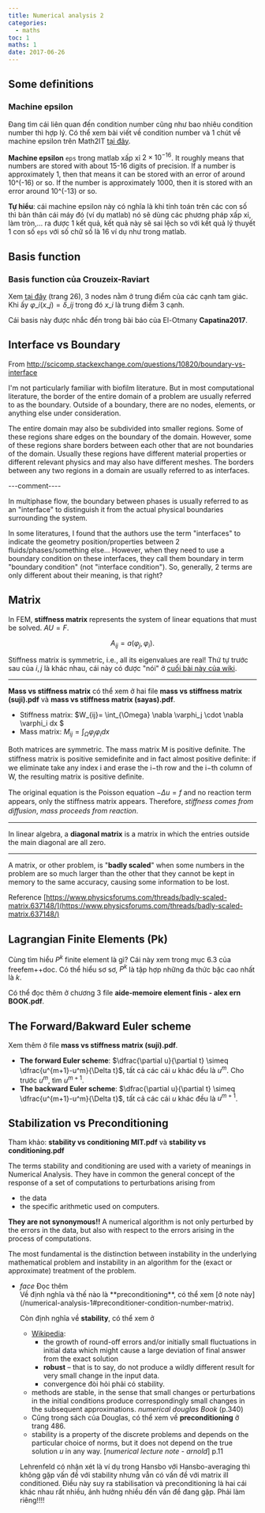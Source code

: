 ```yaml
---
title: Numerical analysis 2
categories:
  - maths
toc: 1
maths: 1
date: 2017-06-26
---
```


## Some definitions

### Machine epsilon

Đang tìm cái liên quan đến condition number cũng như bao nhiêu condition number thì hợp lý. Có thể xem bài viết về condition number và 1 chút về machine epsilon trên Math2IT [tại đây](math2it.com/tinh-hop-ly-nghiem-he-phuong-trinh-va-khai-niem-condition-number-cua-mot-ma-tran-ky-3/).

**Machine epsilon** `eps` trong matlab xấp xỉ $2\times 10^{-16}$. It roughly means that numbers are stored with about 15-16 digits of precision. If a number is approximately 1, then that means it can be stored with an error of around 10^(-16) or so. If the number is approximately 1000, then it is stored with an error around 10^(-13) or so.

**Tự hiểu**: cái machine epsilon này có nghĩa là khi tính toán trên các con số thì bản thân cái máy đó (ví dụ matlab) nó sẽ dùng các phương pháp xấp xỉ, làm tròn,... ra được 1 kết quả, kết quả này sẽ sai lệch so với kết quả lý thuyết 1 con số `eps` với số chữ số là $16$ ví dụ như trong matlab. 

## Basis function

### Basis function của Crouzeix-Raviart

Xem [tại đây](http://www.mgnet.org/~douglas/Classes/na-sc/notes/ncfem.pdf) (trang 26), 3 nodes nằm ở trung điểm của các cạnh tam giác. Khi ấy $\varphi\_i(x\_j)=\delta\_{ij}$ trong đó $x\_i$ là trung điểm 3 cạnh.

Cái basis này được nhắc đến trong bài báo của El-Otmany **Capatina2017**.

## Interface vs Boundary

From [http://scicomp.stackexchange.com/questions/10820/boundary-vs-interface
](http://scicomp.stackexchange.com/questions/10820/boundary-vs-interface
)

I'm not particularly familiar with biofilm literature. But in most computational literature, the border of the entire domain of a problem are usually referred to as the boundary. Outside of a boundary, there are no nodes, elements, or anything else under consideration.

The entire domain may also be subdivided into smaller regions. Some of these regions share edges on the boundary of the domain. However, some of these regions share borders between each other that are not boundaries of the domain. Usually these regions have different material properties or different relevant physics and may also have different meshes. The borders between any two regions in a domain are usually referred to as interfaces.

---comment----

In multiphase flow, the boundary between phases is usually referred to as an "interface" to distinguish it from the actual physical boundaries surrounding the system. 

In some literatures, I found that the authors use the term "interfaces" to indicate the geometry position/properties between 2 fluids/phases/something else... However, when they need to use a boundary condition on these interfaces, they call them boundary in term "boundary condition" (not "interface condition"). So, generally, 2 terms are only different about their meaning, is that right? 

## Matrix

In FEM, **stiffness matrix** represents the system of linear equations that must be solved. $AU=F$.

$$
A_{ij} = a(\varphi_j,\varphi_i).
$$

Stiffness matrix is symmetric, i.e., all its eigenvalues are real! Thứ tự trước sau của $i,j$ là khác nhau, cái này có được "nói" ở [cuối bài này của wiki](https://en.wikipedia.org/wiki/Stiffness_matrix).

---

**Mass vs stiffness matrix** có thể xem ở hai file **mass vs stiffness matrix (suji).pdf** và **mass vs stiffness matrix (sayas).pdf**.

- Stiffness matrix: $W_{ij}= \int_{\Omega} \nabla \varphi_j \cdot \nabla \varphi_i dx $
- Mass matrix: $M_{ij} = \int_{\Omega} \varphi_j\varphi_i dx$

Both matrices are symmetric. The mass matrix M is positive deﬁnite. The stiﬀness matrix is positive semideﬁnite and in fact almost positive deﬁnite: if we eliminate take any index i and erase the i−th row and the i−th column of W, the resulting matrix is positive deﬁnite.

The original equation is the Poisson equation $−\Delta u = f$ and no reaction term appears, only the stiﬀness matrix appears. Therefore, *stiﬀness comes from diﬀusion*, *mass proceeds from reaction*.

---

In linear algebra, a **diagonal matrix** is a matrix in which the entries outside the main diagonal are all zero.

---

A matrix, or other problem, is "**badly scaled**" when some numbers in the problem are so much larger than the other that they cannot be kept in memory to the same accuracy, causing some information to be lost.

Reference [https://www.physicsforums.com/threads/badly-scaled-matrix.637148/](https://www.physicsforums.com/threads/badly-scaled-matrix.637148/)

## Lagrangian Finite Elements (Pk)

Cùng tìm hiểu $P^k$ finite element là gì? Cái này xem trong mục 6.3 của freefem++doc. Có thể hiểu sơ sơ, $P^k$ là tập hợp những đa thức bậc cao nhất là $k$.

Có thể đọc thêm ở chương 3 file **aide-memoire element finis - alex ern BOOK.pdf**.

## The Forward/Bakward Euler scheme

Xem thêm ở file **mass vs stiffness matrix (suji).pdf**.

- **The forward Euler scheme**: $\dfrac{\partial u}{\partial t} \simeq \dfrac{u^{m+1}-u^m}{\Delta t}$, tất cả các cái $u$ khác đều là $u^m$. Cho trước $u^m$, tìm $u^{m+1}$.
- **The backward Euler scheme**: $\dfrac{\partial u}{\partial t} \simeq \dfrac{u^{m+1}-u^m}{\Delta t}$, tất cả các cái $u$ khác đều là $u^{m+1}$.

## Stabilization vs Preconditioning

Tham khảo: **stability vs conditioning MIT.pdf** và **stability vs conditioning.pdf**

The terms stability and conditioning are used with a variety of meanings in Numerical Analysis. They have in common the general concept of the response of a set of computations to perturbations arising from

- the data
- the specific arithmetic used on computers.

**They are not synonymous!!** A numerical algorithm is not only perturbed by the errors in the data, but also with respect to the errors arising in the process of computations.

The most fundamental is the distinction between instability in the underlying mathematical problem and instability in an
algorithm for the (exact or approximate) treatment of the problem.

<ul class="collapsible" data-collapsible="accordion">
<li>
<div class="collapsible-header" markdown="1"><i class="material-icons">face</i>
Đọc thêm
</div>
<div class="collapsible-body" markdown="1">
Về định nghĩa và thế nào là **preconditioning**, có thể xem [ở note này](/numerical-analysis-1#preconditioner-condition-number-matrix).

Còn định nghĩa về **stability**, có thể xem ở 

- [Wikipedia](https://en.wikipedia.org/wiki/Numerical_stability): 
  - the growth of round-off errors and/or initially small fluctuations in initial data which might cause a large deviation of final answer from the exact solution
  - **robust** – that is to say, do not produce a wildly different result for very small change in the input data.
  - convergence đòi hỏi phải có stability.
- methods are stable, in the sense that small changes or perturbations in the initial conditions produce correspondingly small changes in the subsequent approximations. *numerical douglas Book* (p.340)
- Cũng trong sách của Douglas, có thể xem về **preconditioning** ở trang 486.
- stability is a property of the discrete problems and depends on the particular choice of norms, but it does not depend on the true solution $u$ in any way. [*numerical lecture note - arnold*] p.11

Lehrenfeld có nhận xét là ví dụ trong Hansbo với Hansbo-averaging thì không gặp vấn đề với stability nhưng vẫn có vấn đề với matrix ill conditioned. Điều này suy ra stabilisation và preconditioning là hai cái khác nhau rất nhiều, ảnh hưởng nhiều đến vấn đề đang gặp. Phải làm riêng!!!!
</div>
</li>
</ul>


